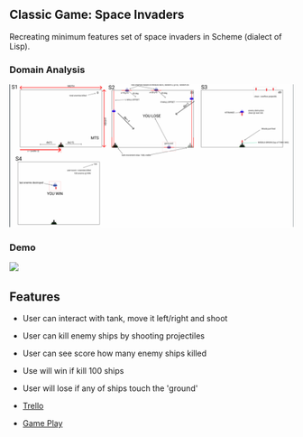 ## Classic Game: Space Invaders

Recreating minimum features set of space invaders in Scheme (dialect of Lisp).

### Domain Analysis
![](./domain_a.png)

### Demo
![](./space-invaders-demo.gif)

## Features
- User can interact with tank, move it left/right and shoot
- User can kill enemy ships by shooting projectiles
- User can see score how many enemy ships killed
- Use will win if kill 100 ships
- User will lose if any of ships touch the 'ground'

- [Trello](https://trello.com/b/Ec9TDjbe/space-invaders)
- [Game Play](https://www.youtube.com/watch?v=rlZFHKzS030)

